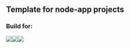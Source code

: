 
## **Template for node-app projects**

### Build for:

<div style="display:flex">
<img src="https://img.shields.io/badge/node.js-6DA55F?style=for-the-badge&logo=node.js&logoColor=white" />
<img src="https://img.shields.io/badge/express.js-%23404d59.svg?style=for-the-badge&logo=express&logoColor=%2361DAFB" /> 
<img src="https://img.shields.io/badge/-jest-%23C21325?style=for-the-badge&logo=jest&logoColor=white" />
</div>
